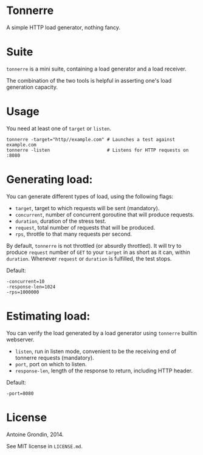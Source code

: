 # Tonnerre

A simple HTTP load generator, nothing fancy.

# Suite

`tonnerre` is a mini suite, containing a load generator and a load receiver.

The combination of the two tools is helpful in asserting one's load generation
capacity.

# Usage

You need at least one of `target` or `listen`.
```
tonnerre -target="http//example.com" # Launches a test against example.com
tonnerre -listen                     # Listens for HTTP requests on :8080
```

# Generating load:

You can generate different types of load, using the following flags:

* `target`, target to which requests will be sent (mandatory).
* `concurrent`, number of concurrent goroutine that will produce requests.
* `duration`, duration of the stress test.
* `request`, total number of requests that will be produced.
* `rps`, throttle to that many requests per second.

By default, `tonnerre` is not throttled (or absurdly throttled).  It will try
to produce `request` number of `GET` to your `target` in as short as it can,
within `duration`.  Whenever `request` or `duration` is fulfilled, the test
stops.

Default:
```
-concurrent=10
-response-len=1024
-rps=1000000
```

# Estimating load:

You can verify the load generated by a load generator using `tonnerre` builtin
webserver.

* `listen`, run in listen mode, convenient to be the receiving end of tonnerre
requests (mandatory).
* `port`, port on which to listen.
* `response-len`, length of the response to return, including HTTP header.

Default:
```
-port=8080
```

# License

Antoine Grondin, 2014.

See MIT license in `LICENSE.md`.
